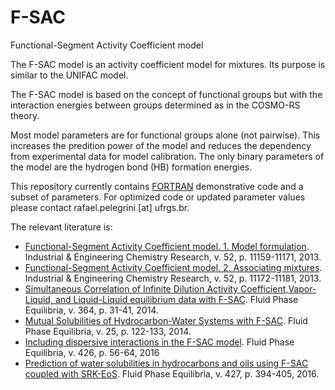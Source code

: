 # F-SAC
Functional-Segment Activity Coefficient model

The F-SAC model is an activity coefficient model for mixtures. Its purpose is similar to the UNIFAC model.

The F-SAC model is based on the concept of functional groups but with the interaction energies between groups determined as in the COSMO-RS theory.

Most model parameters are for functional groups alone (not pairwise). This increases the predition power of the model and reduces the dependency from experimental data for model calibration. The only binary parameters of the model are the hydrogen bond (HB) formation energies.

This repository currently contains [FORTRAN](https://github.com/lvpp/f-sac/tree/master/FORTRAN) demonstrative code and a subset of parameters. For optimized code or updated parameter values please contact rafael.pelegrini [at] ufrgs.br. 

The relevant literature is:
 - [Functional-Segment Activity Coefficient model. 1. Model formulation](http://dx.doi.org/10.1021/ie400170a). Industrial & Engineering Chemistry Research, v. 52, p. 11159-11171, 2013.
 - [Functional-Segment Activity Coefficient model. 2. Associating mixtures](http://dx.doi.org/10.1021/ie4013979). Industrial & Engineering Chemistry Research, v. 52, p. 11172-11181, 2013.
 - [Simultaneous Correlation of Infinite Dilution Activity Coefficient,Vapor-Liquid, and Liquid-Liquid equilibrium data with F-SAC](http://dx.doi.org/10.1016/j.fluid.2013.11.040). Fluid Phase Equilibria, v. 364, p. 31-41, 2014.
 - [Mutual Solubilities of Hydrocarbon-Water Systems with F-SAC](http://dx.doi.org/10.1016/j.fluid.2014.10.026). Fluid Phase Equilibria, v. 25, p. 122-133, 2014.
 - [Including dispersive interactions in the F-SAC model](http://dx.doi.org/10.1016/j.fluid.2016.02.043). Fluid Phase Equilibria, v. 426, p. 56-64, 2016
 - [Prediction of water solubilities in hydrocarbons and oils using F-SAC coupled with SRK-EoS](http://dx.doi.org/10.1016/j.fluid.2016.08.001). Fluid Phase Equilibria, v. 427, p. 394-405, 2016.
